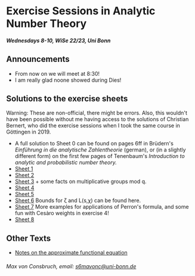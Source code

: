 # Exercise Sessions in Analytic Number Theory 
##### Wednesdays 8-10, WiSe 22/23, Uni Bonn

## Announcements
* From now on we will meet at 8:30!
* I am really glad noone showed during Dies! 

## Solutions to the exercise sheets
Warning: These are non-official, there might be errors. Also, this wouldn't
have been possible without me having access to the solutions of Christian
Bernert, who did the exercise sessions when I took the same course in Göttingen
in 2019.
* A full solution to Sheet 0 can be found on pages 6ff in Brüdern's _Einführung
  in die analytische Zahlentheorie_ (german), or (in a slightly different form)
  on the first few pages of Tenenbaum's _Introduction to analytic and
  probabilistic number theory._  
* [Sheet 1](Sheet1/Sheet1.pdf)
* [Sheet 2](Sheet2/Sheet2.pdf)
* [Sheet 3](Sheet3/Sheet3.pdf) + some facts on multiplicative groups mod q.
* [Sheet 4](Sheet4/Sheet4.pdf)
* [Sheet 5](Sheet5/Sheet5.pdf)
* [Sheet 6](Sheet6/Sheet6.pdf) Bounds for ζ and L(s,χ) can be found here.
* [Sheet 7](Sheet7/Sheet7.pdf) More examples for applications of Perron's formula, and some fun with Cesàro weights in exercise 4!
* [Sheet 8](Sheet8/Sheet8.pdf) 

## Other Texts
* [Notes on the approximate functional equation](ApproxFuncEq/ApproxFuncEq.pdf)

###### Max von Consbruch, email: s6mavonc@uni-bonn.de
